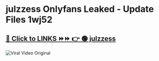 
 # julzzess Onlyfans Leaked - Update Files 1wj52

## <h2><a href="https://clipsfans.com/julzzess&ref=git">🔗 Click to LINKS ⏩⏩ 👉 🟢 julzzess </a></h2>

<a href="https://clipsfans.com/julzzess&ref=git" rel="nofollow" data-target="animated-image.originalLink"><img src="https://i.ibb.co.com/xMMVF88/686577567.gif" alt="Viral Video Original" style="max-width: 100%; display: inline-block;" data-target="animated-image.originalImage"></a>

